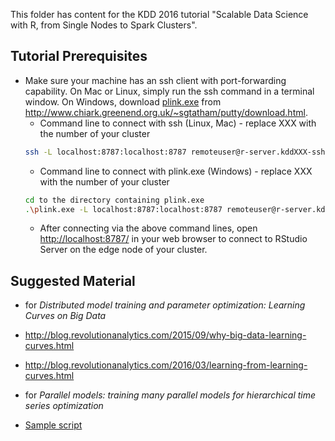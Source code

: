 This folder has content for the KDD 2016 tutorial "Scalable Data Science with R, from Single Nodes to Spark Clusters".

## Tutorial Prerequisites
* Make sure your machine has an ssh client with port-forwarding capability. On Mac or Linux, simply run the ssh command in a terminal window.
On Windows, download [plink.exe](https://the.earth.li/~sgtatham/putty/latest/x86/plink.exe)
from http://www.chiark.greenend.org.uk/~sgtatham/putty/download.html.
  * Command line to connect with ssh (Linux, Mac) - replace XXX with the number of your cluster
  ```bash
  ssh -L localhost:8787:localhost:8787 remoteuser@r-server.kddXXX-ssh.azurehdinsight.net
  ```
  * Command line to connect with plink.exe (Windows) - replace XXX with the number of your cluster
  ```bash
  cd to the directory containing plink.exe
  .\plink.exe -L localhost:8787:localhost:8787 remoteuser@r-server.kddXXX-ssh.azurehdinsight.net
  ```
  * After connecting via the above command lines, open [http://localhost:8787/](http://localhost:8787/) in your web browser to connect to RStudio Server on the edge node of your cluster.


## Suggested Material
* for _Distributed model training and parameter optimization: Learning Curves on Big Data_
 * http://blog.revolutionanalytics.com/2015/09/why-big-data-learning-curves.html
 * http://blog.revolutionanalytics.com/2016/03/learning-from-learning-curves.html

* for _Parallel models: training many parallel models for hierarchical time series optimization_
 * [Sample script](https://github.com/Azure/Azure-MachineLearning-DataScience/tree/master/Misc/KDDCup2016/Code/UseCaseHTS)
